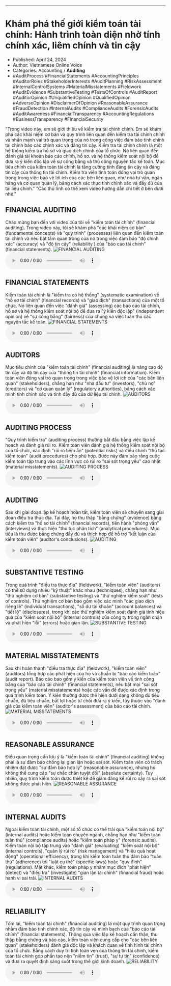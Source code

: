
---

# Khám phá thế giới kiểm toán tài chính: Hành trình toàn diện nhờ tính chính xác, liêm chính và tin cậy

- Published: April 24, 2024
- Author: Vietnamese Online Voice
- Categories: Accounting / **Auditing**
- #AuditProcess #FinancialStatements #AccountingPrinciples #AuditorRoles #StakeholderInterests #AuditPlanning #RiskAssessment #InternalControlSystems #MaterialMisstatements #Fieldwork #AuditEvidence #SubstantiveTesting #TestsOfControls #AuditReport #AuditorOpinion #UnqualifiedOpinion #QualifiedOpinion #AdverseOpinion #DisclaimerOfOpinion #ReasonableAssurance #FraudDetection #InternalAudits #ComplianceAudits #ForensicAudits #AuditAwareness #FinancialTransparency #AccountingRegulations #BusinessTransparency #FinancialSecurity

"Trong video này, em sẽ giới thiệu về kiểm tra tài chính chính. Em sẽ khám phá các khái niệm cơ bản và quy trình liên quan đến kiểm tra tài chính chính và nhấn mạnh vai trò quan trọng của nó trong công việc đảm bảo tính chính tài chính báo cáo chính xác và đáng tin cậy. Kiểm tra tài chính chính là một hệ thống kiểm tra hồ sơ và giao dịch chính của tổ chức. Nó liên quan đến đánh giá tài khoản báo cáo chính, hồ sơ. và hệ thống kiểm soát nội bộ để đưa ra ý kiến ​​độc lập về sự công bằng và thủ công nguyên tắc kế toán. Mục tiêu chính của kiểm toán tài chính là tăng cường tính đáng tin cậy và đáng tin cậy của thông tin tài chính. Kiểm tra viên tính toán đóng vai trò quan trọng trong việc bảo vệ lợi ích của các bên liên quan, như nhà tư vấn, ngân hàng và cơ quan quản lý, bằng cách xác thực tính chính xác và đầy đủ của tài liệu chính." "Các thủ lĩnh có thể xem video hướng dẫn chi tiết ở bên dưới nhé."


## FINANCIAL AUDITING

Chào mừng bạn đến với video của tôi về "kiểm toán tài chính" (financial auditing). Trong video này, tôi sẽ khám phá "các khái niệm cơ bản" (fundamental concepts) và "quy trình" (processes) liên quan đến kiểm toán tài chính và nêu bật tầm quan trọng của nó trong việc đảm bảo "độ chính xác" (accuracy) và "độ tin cậy" (reliability ) của "báo cáo tài chính" (financial statements).
![FINANCIAL AUDITING](https://http-archiver-apis-production-80.schnworks.com/storage/images/transitions/2024-04-24/transition-27168097358-Montserrat-Medium-7B1FA2.jpg)
<audio controls>
    <source src="https://http-archiver-apis-production-80.schnworks.com/storage/audio/file-9671387909.mp3" type="audio/mpeg">
</audio>



## FINANCIAL STATEMENTS

Kiểm toán tài chính là "kiểm tra có hệ thống" (systematic examination) về "hồ sơ tài chính" (financial records) và "giao dịch" (transactions) của một tổ chức. Nó liên quan đến việc "đánh giá" (assessing) các báo cáo tài chính, hồ sơ và hệ thống kiểm soát nội bộ để đưa ra "ý kiến ​​độc lập" (independent opinion) về "sự công bằng" (fairness) của chúng và việc tuân thủ các nguyên tắc kế toán.
![FINANCIAL STATEMENTS](https://http-archiver-apis-production-80.schnworks.com/storage/images/transitions/2024-04-24/transition--1462736745-Montserrat-Bold-4A148C.jpg)
<audio controls>
    <source src="https://http-archiver-apis-production-80.schnworks.com/storage/audio/file-7728772168.mp3" type="audio/mpeg">
</audio>



## AUDITORS

Mục tiêu chính của "kiểm toán tài chính" (financial auditing) là nâng cao độ tin cậy và độ tin cậy của "thông tin tài chính" (financial information). Kiểm toán viên đóng vai trò quan trọng trong việc bảo vệ lợi ích của "các bên liên quan" (stakeholders), chẳng hạn như "nhà đầu tư" (investors), "chủ nợ" (creditors) và "cơ quan quản lý" (regulatory authorities), bằng cách xác minh tính chính xác và tính đầy đủ của dữ liệu tài chính.
![AUDITORS](https://http-archiver-apis-production-80.schnworks.com/storage/images/transitions/2024-04-24/transition--35084023625-Montserrat-Regular-303F9F.jpg)
<audio controls>
    <source src="https://http-archiver-apis-production-80.schnworks.com/storage/audio/file-32762914124.mp3" type="audio/mpeg">
</audio>



## AUDITING PROCESS

"Quy trình kiểm tra" (auditing process) thường bắt đầu bằng việc lập kế hoạch và đánh giá rủi ro. Kiểm toán viên đánh giá hệ thống kiểm soát nội bộ của tổ chức, xác định "rủi ro tiềm ẩn" (potential risks) và điều chỉnh "thủ tục kiểm toán" (audit procedures) cho phù hợp. Bước này đảm bảo rằng cuộc kiểm toán tập trung vào các lĩnh vực có rủi ro "sai sót trọng yếu" cao nhất (material misstatements).
![AUDITING PROCESS](https://http-archiver-apis-production-80.schnworks.com/storage/images/transitions/2024-04-24/transition--14982985481-Montserrat-ExtraBold-303F9F.jpg)
<audio controls>
    <source src="https://http-archiver-apis-production-80.schnworks.com/storage/audio/file-32396384683.mp3" type="audio/mpeg">
</audio>



## AUDITING

Sau khi giai đoạn lập kế hoạch hoàn tất, kiểm toán viên sẽ chuyển sang giai đoạn điều tra thực địa. Tại đây, họ thu thập "bằng chứng" (evidence) bằng cách kiểm tra "hồ sơ tài chính" (financial records), tiến hành "phỏng vấn" (interviews) và thực hiện "thủ tục phân tích" (analytical procedures). Mục tiêu là thu được bằng chứng đầy đủ và thích hợp để hỗ trợ "kết luận của kiểm toán viên" (auditor's conclusions).
![AUDITING](https://http-archiver-apis-production-80.schnworks.com/storage/images/transitions/2024-04-24/transition--45474268130-Montserrat-Bold-4A148C.jpg)
<audio controls>
    <source src="https://http-archiver-apis-production-80.schnworks.com/storage/audio/file-31218519056.mp3" type="audio/mpeg">
</audio>



## SUBSTANTIVE TESTING

Trong quá trình "điều tra thực địa" (fieldwork), "kiểm toán viên" (auditors) có thể sử dụng nhiều "kỹ thuật" khác nhau (techniques), chẳng hạn như "thử nghiệm cơ bản" (substantive testing) và "thử nghiệm kiểm soát" (tests of controls). Thử nghiệm cơ bản bao gồm việc xác minh "các giao dịch riêng lẻ" (individual transactions), "số dư tài khoản" (account balances) và "tiết lộ" (disclosures), trong khi các thử nghiệm kiểm soát đánh giá tính hiệu quả của "kiểm soát nội bộ" (internal controls) của công ty trong ngăn chặn và phát hiện "lỗi" (errors) hoặc gian lận.
![SUBSTANTIVE TESTING](https://http-archiver-apis-production-80.schnworks.com/storage/images/transitions/2024-04-24/transition--5444814869-Montserrat-Bold-4A148C.jpg)
<audio controls>
    <source src="https://http-archiver-apis-production-80.schnworks.com/storage/audio/file-9599573441.mp3" type="audio/mpeg">
</audio>



## MATERIAL MISSTATEMENTS

Sau khi hoàn thành "điều tra thực địa" (fieldwork), "kiểm toán viên" (auditors) tổng hợp các phát hiện của họ và chuẩn bị "báo cáo kiểm toán" (audit report). Báo cáo bao gồm ý kiến ​​của kiểm toán viên về tính công bằng của "báo cáo tài chính" (financial statements), nêu bật mọi "sai sót trọng yếu" (material misstatements) hoặc các vấn đề được xác định trong quá trình kiểm toán. Ý kiến ​​thường được thể hiện dưới dạng không đủ tiêu chuẩn, đủ tiêu chuẩn, bất lợi hoặc từ chối đưa ra ý kiến, tùy thuộc vào "đánh giá của kiểm toán viên" (auditor's assessment) của báo cáo tài chính.
![MATERIAL MISSTATEMENTS](https://http-archiver-apis-production-80.schnworks.com/storage/images/transitions/2024-04-24/transition--30875433678-Montserrat-Medium-303F9F.jpg)
<audio controls>
    <source src="https://http-archiver-apis-production-80.schnworks.com/storage/audio/file-24891970136.mp3" type="audio/mpeg">
</audio>



## REASONABLE ASSURANCE

Điều quan trọng cần lưu ý là "kiểm toán tài chính" (financial auditing) không phải là sự đảm bảo chống lại gian lận hoặc sai sót. Kiểm toán viên có trách nhiệm đạt được "sự đảm bảo hợp lý" (reasonable assurance), nhưng họ không thể cung cấp "sự chắc chắn tuyệt đối" (absolute certainty). Tuy nhiên, quy trình kiểm toán được thiết kế để giảm đáng kể rủi ro xảy ra sai sót không được phát hiện.
![REASONABLE ASSURANCE](https://http-archiver-apis-production-80.schnworks.com/storage/images/transitions/2024-04-24/transition--9624899401-Montserrat-Regular-9C27B0.jpg)
<audio controls>
    <source src="https://http-archiver-apis-production-80.schnworks.com/storage/audio/file-10379513968.mp3" type="audio/mpeg">
</audio>



## INTERNAL AUDITS

Ngoài kiểm toán tài chính, một số tổ chức có thể trải qua "kiểm toán nội bộ" (internal audits) hoặc kiểm toán chuyên ngành, chẳng hạn như "kiểm toán tuân thủ" (compliance audits) hoặc "kiểm toán pháp y" (forensic audits). Kiểm toán nội bộ tập trung vào "đánh giá" (evaluating) "kiểm soát nội bộ" (internal controls), "quản lý rủi ro" (risk management) và "hiệu quả hoạt động" (operational efficiency), trong khi kiểm toán tuân thủ đảm bảo "tuân thủ" (adherence) tới "luật cụ thể" (specific laws) hoặc "quy định" (regulations). Mặt khác, kiểm toán pháp y nhằm mục đích "phát hiện" (detect) và "điều tra" (investigate) "gian lận tài chính" (financial fraud) hoặc hành vi sai trái.
![INTERNAL AUDITS](https://http-archiver-apis-production-80.schnworks.com/storage/images/transitions/2024-04-24/transition--18081146686-Montserrat-Medium-1A237E.jpg)
<audio controls>
    <source src="https://http-archiver-apis-production-80.schnworks.com/storage/audio/file-12829173515.mp3" type="audio/mpeg">
</audio>



## RELIABILITY

Tóm lại, "kiểm toán tài chính" (financial auditing) là một quy trình quan trọng nhằm đảm bảo tính chính xác, độ tin cậy và minh bạch của "báo cáo tài chính" (financial statements). Thông qua việc lập kế hoạch cẩn thận, thu thập bằng chứng và báo cáo, kiểm toán viên cung cấp cho "các bên liên quan" (stakeholders) đánh giá độc lập và khách quan về tình hình tài chính của tổ chức. Bằng cách duy trì tính toàn vẹn của thông tin tài chính, kiểm toán tài chính góp phần tạo nên "niềm tin" (trust), "sự tự tin" (confidence) và đưa ra quyết định sáng suốt trong thế giới kinh doanh.
![RELIABILITY](https://http-archiver-apis-production-80.schnworks.com/storage/images/transitions/2024-04-24/transition-22958359663-Montserrat-Black-512DA8.jpg)
<audio controls>
    <source src="https://http-archiver-apis-production-80.schnworks.com/storage/audio/file-18384962262.mp3" type="audio/mpeg">
</audio>

